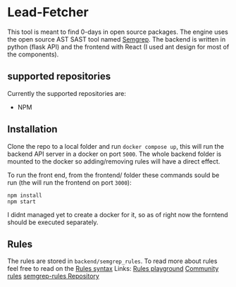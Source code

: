  # Lead-Fetcher
 This tool is meant to find 0-days in open source packages. The engine uses the open source AST SAST tool named [Semgrep](https://semgrep.dev/).
 The backend is written in python (flask API) and the frontend with React (I used ant design for most of the components).
 ## supported repositories
 Currently the supported repositories are:
  - NPM
 ## Installation
Clone the repo to a local folder and run `docker compose up`, this will run the backend API server in a docker on port `5000`.
The whole backend folder is mounted to the docker so adding/removing rules will have a direct effect.

To run the front end, from the frontend/ folder these commands sould be run (the will run the frontend on port `3000`):
```
npm install 
npm start
```
I didnt managed yet to create a docker for it, so as of right now the forntend should be executed separately.

## Rules
The rules are stored in `backend/semgrep_rules`.
To read more about rules feel free to read on the [Rules syntax](https://semgrep.dev/docs/writing-rules/rule-syntax/)
Links:
[Rules playground](https://semgrep.dev/editor)
[Community rules](https://semgrep.dev/explore)
[semgrep-rules Repository](https://github.com/returntocorp/semgrep-rules)